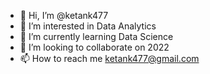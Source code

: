 - 👋 Hi, I’m @ketank477
- 👀 I’m interested in Data Analytics
- 🌱 I’m currently learning Data Science
- 💞️ I’m looking to collaborate on 2022
- 📫 How to reach me ketank477@gmail.com

<!---
ketank477/ketank477 is a ✨ special ✨ repository because its `README.md` (this file) appears on your GitHub profile.
You can click the Preview link to take a look at your changes.
--->

